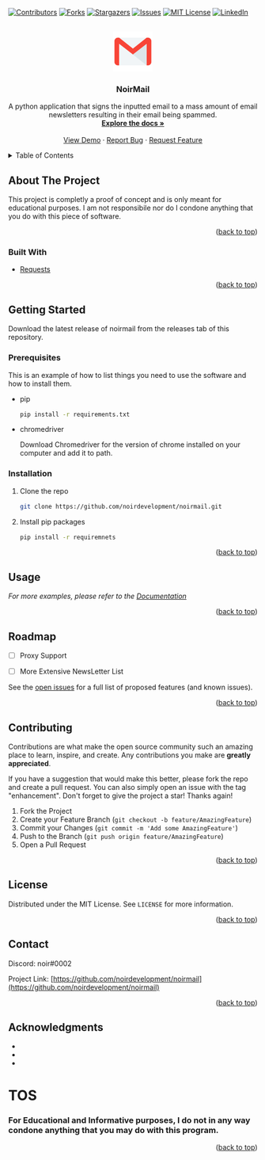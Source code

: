 <div id="top"></div>
<!--
*** Thanks for checking out the Best-README-Template. If you have a suggestion
*** that would make this better, please fork the repo and create a pull request
*** or simply open an issue with the tag "enhancement".
*** Don't forget to give the project a star!
*** Thanks again! Now go create something AMAZING! :D
-->



<!-- PROJECT SHIELDS -->
<!--
*** I'm using markdown "reference style" links for readability.
*** Reference links are enclosed in brackets [ ] instead of parentheses ( ).
*** See the bottom of this document for the declaration of the reference variables
*** for contributors-url, forks-url, etc. This is an optional, concise syntax you may use.
*** https://www.markdownguide.org/basic-syntax/#reference-style-links
-->
[![Contributors][contributors-shield]][contributors-url]
[![Forks][forks-shield]][forks-url]
[![Stargazers][stars-shield]][stars-url]
[![Issues][issues-shield]][issues-url]
[![MIT License][license-shield]][license-url]
[![LinkedIn][linkedin-shield]][linkedin-url]



<!-- PROJECT LOGO -->
<br />
<div align="center">
  <a href="https://github.com/noirdevelopment/noirmail">
    <img src="images/logo.png" alt="Logo" width="80" height="80">
  </a>

<h3 align="center">NoirMail</h3>

  <p align="center">
    A python application that signs the inputted email to a mass amount of email newsletters resulting in their email being spammed.
    <br />
    <a href="https://github.com/noirdevelopment/noirmail"><strong>Explore the docs »</strong></a>
    <br />
    <br />
    <a href="https://github.com/noirdevelopment/noirmail">View Demo</a>
    ·
    <a href="https://github.com/noirdevelopment/noirmail/issues">Report Bug</a>
    ·
    <a href="https://github.com/noirdevelopment/noirmail/issues">Request Feature</a>
  </p>
</div>



<!-- TABLE OF CONTENTS -->
<details>
  <summary>Table of Contents</summary>
  <ol>
    <li>
      <a href="#about-the-project">About The Project</a>
      <ul>
        <li><a href="#built-with">Built With</a></li>
      </ul>
    </li>
    <li>
      <a href="#getting-started">Getting Started</a>
      <ul>
        <li><a href="#prerequisites">Prerequisites</a></li>
        <li><a href="#installation">Installation</a></li>
      </ul>
    </li>
    <li><a href="#usage">Usage</a></li>
    <li><a href="#roadmap">Roadmap</a></li>
    <li><a href="#contributing">Contributing</a></li>
    <li><a href="#license">License</a></li>
    <li><a href="#contact">Contact</a></li>
    <li><a href="#acknowledgments">Acknowledgments</a></li>
  </ol>
</details>



<!-- ABOUT THE PROJECT -->
## About The Project

This project is completly a proof of concept and is only meant for educational purposes. I am not responsibile nor do I condone anything that you do with this piece of software.

<p align="right">(<a href="#top">back to top</a>)</p>



### Built With

* [Requests](https://pypi.org/project/requests/)



<p align="right">(<a href="#top">back to top</a>)</p>



<!-- GETTING STARTED -->
## Getting Started

Download the latest release of noirmail from the releases tab of this repository.

### Prerequisites

This is an example of how to list things you need to use the software and how to install them.
* pip
  ```sh
  pip install -r requirements.txt
  ```

* chromedriver

    Download Chromedriver for the version of chrome installed on your computer and add it to path.

### Installation

1. Clone the repo
   ```sh
   git clone https://github.com/noirdevelopment/noirmail.git
   ```
 
2. Install pip packages
   ```sh
   pip install -r requiremnets
   ```


<p align="right">(<a href="#top">back to top</a>)</p>



<!-- USAGE EXAMPLES -->
## Usage



_For more examples, please refer to the [Documentation](https://docs.noirmail.gq)_

<p align="right">(<a href="#top">back to top</a>)</p>



<!-- ROADMAP -->
## Roadmap

- [ ] Proxy Support
- [ ] More Extensive NewsLetter List


See the [open issues](https://github.com/noirdevelopment/noirmail/issues) for a full list of proposed features (and known issues).

<p align="right">(<a href="#top">back to top</a>)</p>



<!-- CONTRIBUTING -->
## Contributing

Contributions are what make the open source community such an amazing place to learn, inspire, and create. Any contributions you make are **greatly appreciated**.

If you have a suggestion that would make this better, please fork the repo and create a pull request. You can also simply open an issue with the tag "enhancement".
Don't forget to give the project a star! Thanks again!

1. Fork the Project
2. Create your Feature Branch (`git checkout -b feature/AmazingFeature`)
3. Commit your Changes (`git commit -m 'Add some AmazingFeature'`)
4. Push to the Branch (`git push origin feature/AmazingFeature`)
5. Open a Pull Request

<p align="right">(<a href="#top">back to top</a>)</p>



<!-- LICENSE -->
## License

Distributed under the MIT License. See `LICENSE` for more information.

<p align="right">(<a href="#top">back to top</a>)</p>



<!-- CONTACT -->
## Contact

Discord: noir#0002

Project Link: [https://github.com/noirdevelopment/noirmail](https://github.com/noirdevelopment/noirmail)

<p align="right">(<a href="#top">back to top</a>)</p>



<!-- ACKNOWLEDGMENTS -->
## Acknowledgments

* []()
* []()
* []()

# TOS

<h3>For Educational and Informative purposes, I do not in any way condone anything that you may do with this program.</h3>

<p align="right">(<a href="#top">back to top</a>)</p>



<!-- MARKDOWN LINKS & IMAGES -->
<!-- https://www.markdownguide.org/basic-syntax/#reference-style-links -->
[contributors-shield]: https://img.shields.io/github/contributors/noirdevelopment/noirmail.svg?style=for-the-badge
[contributors-url]: https://github.com/noirdevelopment/noirmail/graphs/contributors
[forks-shield]: https://img.shields.io/github/forks/noirdevelopment/noirmail.svg?style=for-the-badge
[forks-url]: https://github.com/noirdevelopment/noirmail/network/members
[stars-shield]: https://img.shields.io/github/stars/noirdevelopment/noirmail.svg?style=for-the-badge
[stars-url]: https://github.com/noirdevelopment/noirmail/stargazers
[issues-shield]: https://img.shields.io/github/issues/noirdevelopment/noirmail.svg?style=for-the-badge
[issues-url]: https://github.com/noirdevelopment/noirmail/issues
[license-shield]: https://img.shields.io/github/license/noirdevelopment/noirmail.svg?style=for-the-badge
[license-url]: https://github.com/noirdevelopment/noirmail/blob/master/LICENSE.txt
[linkedin-shield]: https://img.shields.io/badge/-LinkedIn-black.svg?style=for-the-badge&logo=linkedin&colorB=555
[linkedin-url]: https://linkedin.com/in/linkedin_username
[product-screenshot]: images/screenshot.png
